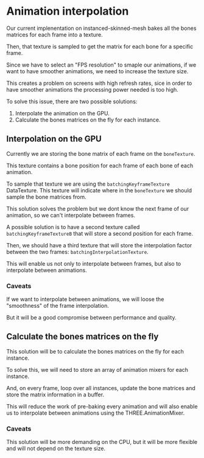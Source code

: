 # Animation interpolation

Our current implenentation on instanced-skinned-mesh bakes all the bones matrices for each frame into a texture.

Then, that texture is sampled to get the matrix for each bone for a specific frame.

Since we have to select an "FPS resolution" to smaple our animations, if we want to have smoother animations, we need to increase the texture size.

This creates a problem on screens with high refresh rates, sice in order to have smoother animations the processing power needed is too high.

To solve this issue, there are two possible solutions:

1. Interpolate the animation on the GPU.
2. Calculate the bones matrices on the fly for each instance.

## Interpolation on the GPU

Currently we are storing the bone matrix of each frame on the `boneTexture`.

This texture contains a bone position for each frame of each bone of each animation.

To sample that texture we are using the `batchingKeyframeTexture` DataTexture. This texture will indicate where in the `boneTexture` we should sample the bone matrices from.

This solution solves the problem but we dont know the next frame of our animation, so we can't interpolate between frames.

A possible solution is to have a second texture called `batchingKeyframeTextureB` that will store a second position for each frame.

Then, we should have a third texture that will store the interpolation factor between the two frames: `batchingInterpolationTexture`.

This will enable us not only to interpolate between frames, but also to interpolate between animations.

### Caveats

If we want to interpolate between animations, we will loose the "smoothness" of the frame interpolation.

But it will be a good compromise between performance and quality.

## Calculate the bones matrices on the fly

This solution will be to calculate the bones matrices on the fly for each instance.

To solve this, we will need to store an array of animation mixers for each instance.

And, on every frame, loop over all instances, update the bone matrices and store the matrix information in a buffer.

This will reduce the work of pre-baking every animation and will also enable us to interpolate between animations using the THREE.AnimationMixer.

### Caveats

This solution will be more demanding on the CPU, but it will be more flexible and will not depend on the texture size.
